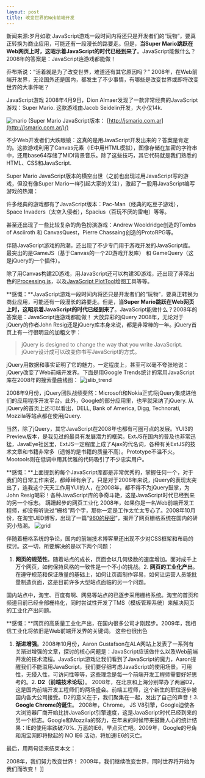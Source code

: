 ```yaml
---
layout: post
title: 改变世界的Web前端开发
---
```

[](/topics/305.htm)

新闻来源:岁月如歌
JavaScript游戏一段时间内将还只是开发者们的“玩物”，要真正转换为商业应用，可能还有一段漫长的路要走。但是，**当Super Mario跳跃在Web网页上时，这昭示着JavaScript的时代已经到来了**。JavaScript能做什么？2008年的答案是：JavaScript连游戏都能做！

乔布斯说：“活着就是为了改变世界，难道还有其它原因吗？” 2008年，在Web前端开发界，无论国外还是国内，都发生了不少事情，有哪些是改变世界或即将改变世界的大事件呢？

JavaScript游戏 
2008年4月9日，Dion Almaer发现了一款非常经典的JavaScript游戏：Super Mario. 这款游戏由Jacob Seidelin开发，大小仅14k.

![mario](http://img.cnbeta.com/newsimg/090113/1212260114472522.png "mario")
(Super Mario JavaScript版本： [http://jsmario.com.ar](http://jsmario.com.ar/)/)

不少Web开发者们大跌眼镜：这真的是用JavaScript开发出来的？答案是肯定的。这款游戏利用了Canvas元素（IE中用HTML模拟），图像存储在加密的字符串中，还用base64存储了MIDI背景音乐。除了这些技巧，其它代码就是我们熟悉的HTML、CSS和JavaScript.

Super Mario JavaScript版本的横空出世（之前也出现过用JavaScript写的游戏，但没有像Super Mario一样引起大家的关注），激起了一股用JavaScript编写游戏的热潮：

许多经典的游戏都有了JavaScript版本：Pac-Man（经典的吃豆子游戏）， Space Invaders（太空入侵者），Spacius（百玩不厌的雷电）等等。

甚至还出现了一些比较复杂的角色扮演游戏：Andrew Wooldridge创造的Tombs of Asciiroth 和 CanvasQuest，Pierre Chassaing创造的ProtoRPG等。

伴随JavaScript游戏的热潮，还出现了不少专门用于游戏开发的JavaScript库。最突出的是GameJS（基于Canvas的一个2D游戏开发库） 和 GameQuery（这是jQuery的一个插件）。

除了用Canvas构建2D游戏，用JavaScript还可以构建3D游戏，还出现了非常出色的[Processing.js](http://dev.jquery.com/~john/processing.js/)，以及[JavaScript PlotTool](http://www.jslab.dk/plottool.htm)绘图工具等等。

**感慨：**JavaScript游戏一段时间内将还只是开发者们的“玩物”，要真正转换为商业应用，可能还有一段漫长的路要走。但是，**当Super Mario跳跃在Web网页上时，这昭示着JavaScript的时代已经到来了**。JavaScript能做什么？2008年的答案是：JavaScript连游戏都能做！
大放异彩的jQuery 
2008年，无论对于jQuery的作者John Resig还是jQuery库本身来说，都是非常棒的一年。jQuery首页上有一行很明显的加粗文字：

> jQuery is designed to change the way that you write JavaScript.
> jQuery设计成可以改变你书写JavaScript的方式。

jQuery用数据和事实证明了它的魅力。一定程度上，甚至可以毫不夸张地说：jQuery改变了Web前端开发界。下面是用Google Trends统计的常用JavaScript库在2008年的搜索量曲线图：
![jslib_trend](http://img.cnbeta.com/newsimg/090113/12122911061047982.png "jslib_trend")

2008年9月份，jQuery团队战绩斐然：Microsoft和Nokia正式将jQuery集成进他们的应用程序开发平台。此外，Google的部分应用里，也早就采纳了jQuery. 从jQuery的首页上还可以看出，DELL, Bank of America, Digg, Technorati, Mozzila等站点都在使用jQuery.

当然，除了jQuery，其它JavaScript在2008年也都有可圈可点的发展。YUI3的Preview版本，是我见过的最具有发展潜力的框架。ExtJS在国内的普及也非常迅猛，JavaEye社区里，ExtJS一定程度上成了Ajax的代名词，各种有关ExtJS的技术文章和书籍非常多（遗憾的是书籍的质量不高）。Prototype不温不火。Mootools则在低调中用其优雅的代码吸引了不少忠实用户。

**感慨：**上面提到的每个JavaScript库都是非常优秀的，掌握任何一个，对于我们的日常工作来说，都绰绰有余了。只是对于2008年来说，jQuery的表现太突出了，连我这个天天工作用YUI的人，在2008年，都不得不为jQuery鼓掌，为John Resig喝彩！各种JavaScript库的争奇斗艳，这是JavaScript时代已经到来的另一个标志。
蹒跚起步的网页工业化 
2008年，如果你是一名Web前端开发工程师，却没有听说过“栅格”两个字，那你一定是工作太忙太专心了。2008年10月份，在淘宝UED博客，出现了一篇“[960的秘密](http://lifesinger.org/blog/?p=375)”，揭开了网页栅格系统在国内的研究小热潮。
![grid](http://img.cnbeta.com/newsimg/090113/12123521271340064.png "grid") 

伴随着栅格系统的争论，国内的前端技术博客里还出现不少对CSS框架和布局的探讨。这一切，所要解决的是以下两个问题：

1.  **网页的规范性**。随着站点的成长，页面会以几何级数的速度增加。面对成千上万个网页，如何保持风格的一致性是一个不小的挑战。2.  **网页的工业化产出**。在遵守规范和保证质量的基础上，如何让页面制作容易，如何让运营人员能批量制造页面，这是目前许多大型站点面临的另一个问题。

国内站点中，淘宝、百度有啊、网易等站点的已逐步采用栅格系统。淘宝的首页和频道目前已经全部栅格化，同时尝试性开发了TMS（模板管理系统）来解决网页的工业化产出问题。

**感慨：**网页的高质量工业化产出，在国内很多公司才刚起步。2009年，我相信工业化将依旧是Web前端开发界的关键词。
这些也很出色 

1.  **渐进增强**。2008年10月份，Aaron Gustafson在ALA网站上发表了一系列有关渐进增强的文章，探讨的核心问题是：JavaScript应该做什么以及Web前端开发的技术流程。JavaScript游戏让我们看到了JavaScript的魔力，Aaron提醒我们不能滥用JavaScript，我们要仔细考虑JavaScript的使用场景。可用性，无侵入性，可访问性等等，这些理念是每一个前端开发工程师需要好好思考的。2.  **D2（前端技术论坛）**。 2008年，在北京和上海分别举办了两届D2，这是国内前端开发工程师们的两场盛会。前端工程师，这个新生的职位逐步被国内各大公司接受。D2的意义在于，我们聚集在一起，发出了自己的声音！3.  **Google Chrome的诞生**。 2008年，Chrome， JS V8引擎，Google迫使各大浏览器厂商开始比拼JavaScript引擎速度，这是JavaScript时代已经到来的另一个标志。Google和Mozzila的努力，在年末的时候带来鼓舞人心的统计结果：IE的使用率跌破70%. 万恶的IE6，早点灭亡吧。2009年，Google的号角和淘宝网即将掀起的 NO IE6 活动，将加速IE6的灭亡。

最后，用两句话来结束本文：

2008年，我们努力改变世界！
2009年，我们继续改变世界，同时世界将开始为我们而改变！
]]